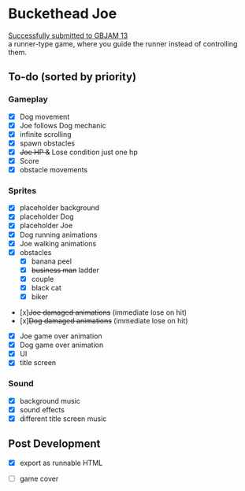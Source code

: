 # Buckethead Joe
[Successfully submitted to GBJAM 13](https://retrovii.itch.io/buckethead-joe) <br>
a runner-type game, where you guide the runner instead of controlling them.

## To-do (sorted by priority)

### Gameplay
- [x] Dog movement
- [x] Joe follows Dog mechanic
- [x] infinite scrolling
- [x] spawn obstacles
- [x] ~~Joe HP &~~ Lose condition just one hp
- [x] Score
- [x] obstacle movements

### Sprites
- [x] placeholder background
- [x] placeholder Dog
- [x] placeholder Joe
- [x] Dog running animations
- [x] Joe walking animations
- [x] obstacles
    - [x] banana peel
    - [x] ~~business man~~ ladder
    - [x] couple
    - [x] black cat
    - [x] biker
- [x]~~Joe damaged animations~~ (immediate lose on hit)
- [x]~~Dog damaged animations~~ (immediate lose on hit)
- [x] Joe game over animation
- [x] Dog game over animation
- [x] UI
- [x] title screen

### Sound
- [x] background music
- [x] sound effects
- [x] different title screen music

## Post Development 
- [x] export as runnable HTML
- [ ] game cover

